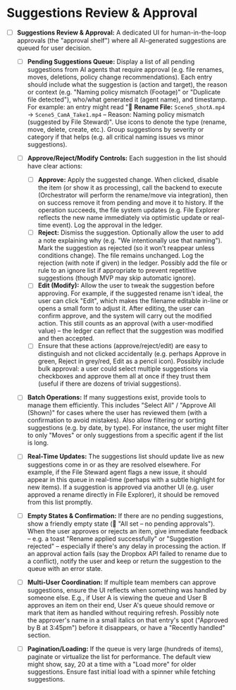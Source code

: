 # Suggestions Review & Approval

* [ ] **Suggestions Review & Approval:** A dedicated UI for human-in-the-loop approvals (the "approval shelf") where all AI-generated suggestions are queued for user decision.

  * [ ] **Pending Suggestions Queue:** Display a list of all pending suggestions from AI agents that require approval (e.g. file renames, moves, deletions, policy change recommendations). Each entry should include what the suggestion is (action and target), the reason or context (e.g. "Naming policy mismatch (Footage)" or "Duplicate file detected"), who/what generated it (agent name), and timestamp. For example: an entry might read "📄 **Rename File:** `Scene5_shotA.mp4` → `Scene5_CamA_Take1.mp4` – Reason: Naming policy mismatch (suggested by File Steward)". Use icons to denote the type (rename, move, delete, create, etc.). Group suggestions by severity or category if that helps (e.g. all critical naming issues vs minor suggestions).
  * [ ] **Approve/Reject/Modify Controls:** Each suggestion in the list should have clear actions:

    * [ ] **Approve:** Apply the suggested change. When clicked, disable the item (or show it as processing), call the backend to execute (Orchestrator will perform the rename/move via integration), then on success remove it from pending and move it to history. If the operation succeeds, the file system updates (e.g. File Explorer reflects the new name immediately via optimistic update or real-time event). Log the approval in the ledger.
    * [ ] **Reject:** Dismiss the suggestion. Optionally allow the user to add a note explaining why (e.g. "We intentionally use that naming"). Mark the suggestion as rejected (so it won't reappear unless conditions change). The file remains unchanged. Log the rejection (with note if given) in the ledger. Possibly add the file or rule to an ignore list if appropriate to prevent repetitive suggestions (though MVP may skip automatic ignore).
    * [ ] **Edit (Modify):** Allow the user to tweak the suggestion before approving. For example, if the suggested rename isn't ideal, the user can click "Edit", which makes the filename editable in-line or opens a small form to adjust it. After editing, the user can confirm approve, and the system will carry out the modified action. This still counts as an approval (with a user-modified value) – the ledger can reflect that the suggestion was modified and then accepted.
    * [ ] Ensure that these actions (approve/reject/edit) are easy to distinguish and not clicked accidentally (e.g. perhaps Approve in green, Reject in grey/red, Edit as a pencil icon). Possibly include bulk approval: a user could select multiple suggestions via checkboxes and approve them all at once if they trust them (useful if there are dozens of trivial suggestions).
  * [ ] **Batch Operations:** If many suggestions exist, provide tools to manage them efficiently. This includes "Select All" / "Approve All (Shown)" for cases where the user has reviewed them (with a confirmation to avoid mistakes). Also allow filtering or sorting suggestions (e.g. by date, by type). For instance, the user might filter to only "Moves" or only suggestions from a specific agent if the list is long.
  * [ ] **Real-Time Updates:** The suggestions list should update live as new suggestions come in or as they are resolved elsewhere. For example, if the File Steward agent flags a new issue, it should appear in this queue in real-time (perhaps with a subtle highlight for new items). If a suggestion is approved via another UI (e.g. user approved a rename directly in File Explorer), it should be removed from this list promptly.
  * [ ] **Empty States & Confirmation:** If there are no pending suggestions, show a friendly empty state (🎉 "All set – no pending approvals"). When the user approves or rejects an item, give immediate feedback – e.g. a toast "Rename applied successfully" or "Suggestion rejected" – especially if there's any delay in processing the action. If an approval action fails (say the Dropbox API failed to rename due to a conflict), notify the user and keep or return the suggestion to the queue with an error state.
  * [ ] **Multi-User Coordination:** If multiple team members can approve suggestions, ensure the UI reflects when something was handled by someone else. E.g., if User A is viewing the queue and User B approves an item on their end, User A's queue should remove or mark that item as handled without requiring refresh. Possibly note the approver's name in a small italics on that entry's spot ("Approved by B at 3:45pm") before it disappears, or have a "Recently handled" section.
  * [ ] **Pagination/Loading:** If the queue is very large (hundreds of items), paginate or virtualize the list for performance. The default view might show, say, 20 at a time with a "Load more" for older suggestions. Ensure fast initial load with a spinner while fetching suggestions.
